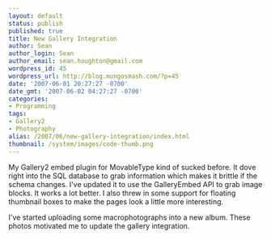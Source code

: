 ```yaml
---
layout: default
status: publish
published: true
title: New Gallery Integration
author: Sean
author_login: Sean
author_email: sean.houghton@gmail.com
wordpress_id: 45
wordpress_url: http://blog.mungosmash.com/?p=45
date: '2007-06-01 20:27:27 -0700'
date_gmt: '2007-06-02 04:27:27 -0700'
categories:
- Programming
tags:
- Gallery2
- Photography
alias: /2007/06/new-gallery-integration/index.html
thumbnail: /system/images/code-thumb.png
---
```

My Gallery2 embed plugin for MovableType kind of sucked before.  It dove right into the SQL database to grab information which makes it brittle if the schema changes.  I've updated it to use the GalleryEmbed API to grab image blocks.  It works a lot better.  I also threw in some support for floating thumbnail boxes to make the pages look a little more interesting.

I've started uploading some macrophotographs into a new album.  These photos motivated me to update the gallery integration.

